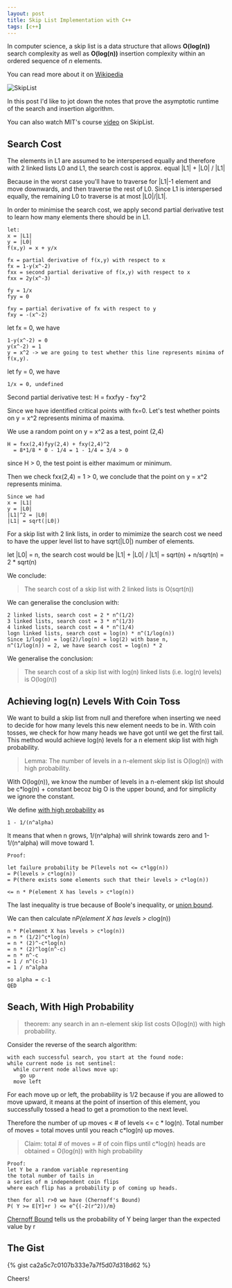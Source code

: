 ```yaml
---
layout: post
title: Skip List Implementation with C++
tags: [c++]
---
```


In computer science, a skip list is a data structure that allows <strong>O(log(n))</strong> search complexity as well as <strong>O(log(n))</strong> insertion complexity within an ordered sequence of <i>n</i> elements.

You can read more about it on [Wikipedia](https://en.wikipedia.org/wiki/Skip_list)

![SkipList](https://user-images.githubusercontent.com/44837996/57189085-903abc00-6f3c-11e9-8061-311bbc1d6604.png)

In this post I'd like to jot down the notes that prove the asymptotic runtime of the search and insertion algorithm.

You can also watch MIT's course [video](https://www.youtube.com/watch?v=2g9OSRKJuzM&t=2190s) on SkipList.

## Search Cost

The elements in L1 are assumed to be interspersed equally and therefore with 2 linked lists L0 and L1, the search cost is approx. equal |L1| + |L0| / |L1|

Because in the worst case you'll have to traverse for |L1|-1 element and move downwards, and then traverse the rest of L0. Since L1 is interspersed equally, the remaining L0 to traverse is at most |L0|/|L1|.

In order to minimise the search cost, we apply second partial derivative test to learn how many elements there should be in L1.


```
let:
x = |L1|
y = |L0|
f(x,y) = x + y/x

fx = partial derivative of f(x,y) with respect to x
fx = 1-y(x^-2)
fxx = second partial derivative of f(x,y) with respect to x
fxx = 2y(x^-3)

fy = 1/x
fyy = 0

fxy = partial derivative of fx with respect to y
fxy = -(x^-2)
```
let fx = 0, we have
```
1-y(x^-2) = 0
y(x^-2) = 1
y = x^2 -> we are going to test whether this line represents minima of f(x,y).
```
let fy = 0, we have
```
1/x = 0, undefined
```


Second partial derivative test:
H = fxxfyy - fxy^2

Since we have identified critical points with fx=0.
Let's test whether points on y = x^2 represents minima of maxima.

We use a random point on y = x^2 as a test, point (2,4)
```
H = fxx(2,4)fyy(2,4) + fxy(2,4)^2
  = 8*1/8 * 0 - 1/4 = 1 - 1/4 = 3/4 > 0
```
since H > 0, the test point is either maximum or minimum.

Then we check fxx(2,4) = 1 > 0, we conclude that the point on y = x^2 represents minima.


```
Since we had
x = |L1|
y = |L0|
|L1|^2 = |L0|
|L1| = sqrt(|L0|)
```
For a skip list with 2 link lists, in order to mimimize the search cost we need to have the upper level list to have sqrt(|L0|) number of elements.

let |L0| = n, the search cost would be
|L1| + |L0| / |L1| = sqrt(n) + n/sqrt(n) = 2 * sqrt(n)

We conclude:

> The search cost of a skip list with 2 linked lists is O(sqrt(n))

We can generalise the conclusion with:
```
2 linked lists, search cost = 2 * n^(1/2)
3 linked lists, search cost = 3 * n^(1/3)
4 linked lists, search cost = 4 * n^(1/4)
logn linked lists, search cost = log(n) * n^(1/log(n))
Since 1/log(n) = log(2)/log(n) = log(2) with base n,
n^(1/log(n)) = 2, we have search cost = log(n) * 2
```

We generalise the conclusion:
> The search cost of a skip list with log(n) linked lists (i.e. log(n) levels) is O(log(n))

## Achieving log(n) Levels With Coin Toss
We want to build a skip list from null and therefore when inserting we need to decide for how many levels this new element needs to be in. With coin tosses, we check for how many heads we have got until we get the first tail. This method would achieve log(n) levels for a n element skip list with high probability.


> Lemma: The number of levels in a n-element skip list is O(log(n)) with high probability.

With O(log(n)), we know the number of levels in a n-element skip list should be c*log(n) + constant becoz big O is the upper bound, and for simplicity we ignore the constant.

We define <u>with high probability</u> as
```
1 - 1/(n^alpha)
```
It means that when n grows, 1/(n^alpha) will shrink towards zero and 1-1/(n^alpha) will move toward 1.
```
Proof:

let failure probability be P(levels not <= c*lgg(n))
= P(levels > c*log(n))
= P(there exists some elements such that their levels > c*log(n))

<= n * P(element X has levels > c*log(n))
```
The last inequality is true because of Boole's inequality, or [union bound](https://en.wikipedia.org/wiki/Boole%27s_inequality).

We can then calculate n*P(element X has levels > c*log(n))

```
n * P(element X has levels > c*log(n))
= n * (1/2)^c*log(n)
= n * (2)^-c*log(n)
= n * (2)^log(n^-c)
= n * n^-c
= 1 / n^(c-1)
= 1 / n^alpha

so alpha = c-1
QED
```

## Seach, With High Probability

> theorem: any search in an n-element skip list costs O(log(n)) with high probability.

Consider the reverse of the search algorithm:
```
with each successful search, you start at the found node:
while current node is not sentinel:
  while current node allows move up:
    go up
  move left
```
For each move up or left, the probability is 1/2 because if you are allowed to move upward, it means at the point of insertion of this element, you successfully tossed a head to get a promotion to the next level.

Therefore the number of up moves < # of levels <= c * log(n).
Total number of moves = total moves until you reach c*log(n) up moves.

> Claim: total # of moves = # of coin flips until c*log(n) heads are obtained = O(log(n)) with high probability


```
Proof:
let Y be a random variable representing
the total number of tails in
a series of m independent coin flips
where each flip has a probability p of coming up heads.

then for all r>0 we have (Chernoff's Bound)
P( Y >= E[Y]+r ) <= e^{(-2(r^2))/m}
```

[Chernoff Bound](https://en.wikipedia.org/wiki/Chernoff_bound) tells us the probability of Y being larger than the expected value by r

## The Gist

{% gist ca2a5c7c0107b333e7a7f5d07d318d62 %}

Cheers!
